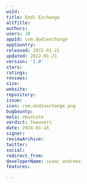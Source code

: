 ```yaml
---
wsId: 
title: Dodi Exchange
altTitle: 
authors: 
users: 10
appId: com.dodiexchange
appCountry: 
released: 2022-01-21
updated: 2022-01-21
version: '1.0'
stars: 
ratings: 
reviews: 
size: 
website: 
repository: 
issue: 
icon: com.dodiexchange.png
bugbounty: 
meta: obsolete
verdict: fewusers
date: 2024-01-16
signer: 
reviewArchive: 
twitter: 
social: 
redirect_from: 
developerName: isaac andrews
features: 

---
```


